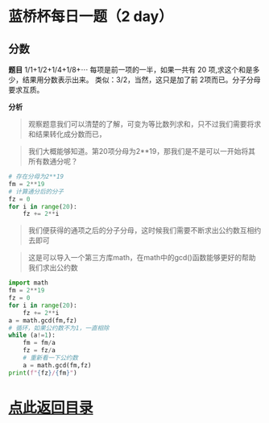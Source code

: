 # 蓝桥杯每日一题（2 day）
## 分数


**题目**
1/1​+1/2​+1/4​+1/8​+⋯
每项是前一项的一半，如果一共有 20 项,求这个和是多少，结果用分数表示出来。
类似：3/2​，当然，这只是加了前 2项而已。分子分母要求互质。

**分析**

> 观察题意我们可以清楚的了解，可变为等比数列求和，只不过我们需要将求和结果转化成分数而已，

> 我们大概能够知道。第20项分母为2**19，那我们是不是可以一开始将其所有数通分呢？

```python
# 存在分母为2**19
fm = 2**19
# 计算通分后的分子
fz = 0
for i in range(20):
	fz += 2**i
```

> 我们便获得的通项之后的分子分母，这时候我们需要不断求出公约数互相约去即可

> 这是可以导入一个第三方库math，在math中的gcd()函数能够更好的帮助我们求出公约数

```python
import math
fm = 2**19
fz = 0
for i in range(20):
	fz += 2**i
a = math.gcd(fm,fz)
# 循环，如果公约数不为1，一直相除
while (a!=1):
	fm = fm/a
	fz = fz/a
	# 重新看一下公约数
	a = math.gcd(fm,fz)
print(f"{fz}/{fm}")
```
# [点此返回目录](https://github.com/YeaChur/python_study/blob/main/lanqiao_study/title/title.md)
